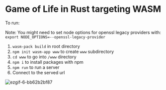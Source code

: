 # Game of Life in Rust targeting WASM
To run:

Note: You might need to set node options for openssl legacy providers with:
`export NODE_OPTIONS=--openssl-legacy-provider`
1. `wasm-pack build` in root directory
2. `npm init wasm-app www` to create `www` subdirectory
2. `cd www` to go into `/www` directory
3. `npm i` to install packages with npm
4. `npm run` to run a server
5. Connect to the served url
   
![ezgif-6-bb62b2bf87](https://github.com/user-attachments/assets/87ce908a-e0a2-44e0-a170-918e7b5b6520)
